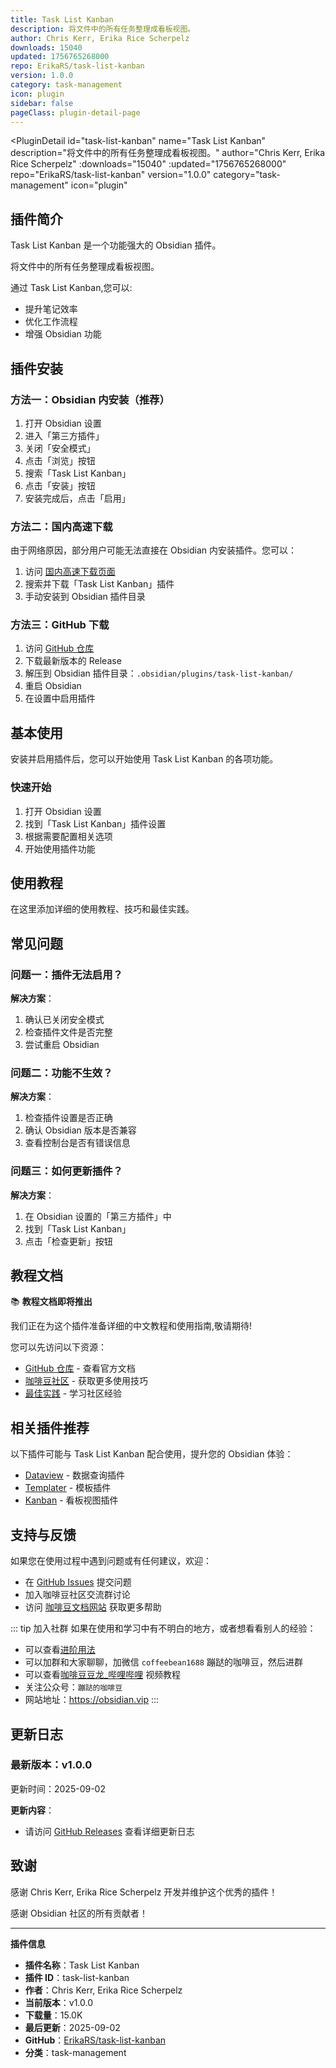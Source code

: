 ```yaml
---
title: Task List Kanban
description: 将文件中的所有任务整理成看板视图。
author: Chris Kerr, Erika Rice Scherpelz
downloads: 15040
updated: 1756765268000
repo: ErikaRS/task-list-kanban
version: 1.0.0
category: task-management
icon: plugin
sidebar: false
pageClass: plugin-detail-page
---
```


<PluginDetail
  id="task-list-kanban"
  name="Task List Kanban"
  description="将文件中的所有任务整理成看板视图。"
  author="Chris Kerr, Erika Rice Scherpelz"
  :downloads="15040"
  :updated="1756765268000"
  repo="ErikaRS/task-list-kanban"
  version="1.0.0"
  category="task-management"
  icon="plugin"
>

<!-- AUTO_GENERATED_START -->
## 插件简介

Task List Kanban 是一个功能强大的 Obsidian 插件。

将文件中的所有任务整理成看板视图。

通过 Task List Kanban,您可以:

- 提升笔记效率
- 优化工作流程
- 增强 Obsidian 功能

<!-- AUTO_GENERATED_END -->

<!-- AUTO_GENERATED_START -->
## 插件安装

### 方法一：Obsidian 内安装（推荐）

1. 打开 Obsidian 设置
2. 进入「第三方插件」
3. 关闭「安全模式」
4. 点击「浏览」按钮
5. 搜索「Task List Kanban」
6. 点击「安装」按钮
7. 安装完成后，点击「启用」

### 方法二：国内高速下载

由于网络原因，部分用户可能无法直接在 Obsidian 内安装插件。您可以：

1. 访问 [国内高速下载页面](/zh/documentation/obsidian-plugins-download.html)
2. 搜索并下载「Task List Kanban」插件
3. 手动安装到 Obsidian 插件目录

### 方法三：GitHub 下载

1. 访问 [GitHub 仓库](https://github.com/ErikaRS/task-list-kanban)
2. 下载最新版本的 Release
3. 解压到 Obsidian 插件目录：`.obsidian/plugins/task-list-kanban/`
4. 重启 Obsidian
5. 在设置中启用插件

## 基本使用

安装并启用插件后，您可以开始使用 Task List Kanban 的各项功能。

### 快速开始

1. 打开 Obsidian 设置
2. 找到「Task List Kanban」插件设置
3. 根据需要配置相关选项
4. 开始使用插件功能

<!-- AUTO_GENERATED_END -->

<!-- CUSTOM_CONTENT_START:tutorial -->
## 使用教程

在这里添加详细的使用教程、技巧和最佳实践。

<!-- CUSTOM_CONTENT_END:tutorial -->

<!-- SHARED_CONTENT_START -->
## 常见问题

### 问题一：插件无法启用？

**解决方案**：
1. 确认已关闭安全模式
2. 检查插件文件是否完整
3. 尝试重启 Obsidian

### 问题二：功能不生效？

**解决方案**：
1. 检查插件设置是否正确
2. 确认 Obsidian 版本是否兼容
3. 查看控制台是否有错误信息

### 问题三：如何更新插件？

**解决方案**：
1. 在 Obsidian 设置的「第三方插件」中
2. 找到「Task List Kanban」
3. 点击「检查更新」按钮

## 教程文档

📚 **教程文档即将推出**

我们正在为这个插件准备详细的中文教程和使用指南,敬请期待!

您可以先访问以下资源：
- [GitHub 仓库](https://github.com/ErikaRS/task-list-kanban) - 查看官方文档
- [咖啡豆社区](/zh/bases/) - 获取更多使用技巧
- [最佳实践](/zh/best-practices/) - 学习社区经验

## 相关插件推荐

以下插件可能与 Task List Kanban 配合使用，提升您的 Obsidian 体验：

- [Dataview](/zh/plugins/dataview.html) - 数据查询插件
- [Templater](/zh/plugins/templater-obsidian.html) - 模板插件
- [Kanban](/zh/plugins/obsidian-kanban.html) - 看板视图插件

## 支持与反馈

如果您在使用过程中遇到问题或有任何建议，欢迎：

- 在 [GitHub Issues](https://github.com/ErikaRS/task-list-kanban/issues) 提交问题
- 加入咖啡豆社区交流群讨论
- 访问 [咖啡豆文档网站](https://obsidian.vip) 获取更多帮助

::: tip 加入社群
如果在使用和学习中有不明白的地方，或者想看看别人的经验：
- 可以查看[进阶用法](/zh/advanced)
- 可以加群和大家聊聊，加微信 `coffeebean1688` 蹦跶的咖啡豆，然后进群
- 可以查看[咖啡豆豆龙_哔哩哔哩](https://space.bilibili.com/618777356) 视频教程
- 关注公众号：`蹦跶的咖啡豆`
- 网站地址：https://obsidian.vip
:::
<!-- SHARED_CONTENT_END -->

<!-- AUTO_GENERATED_START -->
## 更新日志

### 最新版本：v1.0.0

更新时间：2025-09-02

**更新内容**：
- 请访问 [GitHub Releases](https://github.com/ErikaRS/task-list-kanban/releases) 查看详细更新日志

## 致谢

感谢 Chris Kerr, Erika Rice Scherpelz 开发并维护这个优秀的插件！

感谢 Obsidian 社区的所有贡献者！

---

**插件信息**
- **插件名称**：Task List Kanban
- **插件 ID**：task-list-kanban
- **作者**：Chris Kerr, Erika Rice Scherpelz
- **当前版本**：v1.0.0
- **下载量**：15.0K
- **最后更新**：2025-09-02
- **GitHub**：[ErikaRS/task-list-kanban](https://github.com/ErikaRS/task-list-kanban)
- **分类**：task-management
<!-- AUTO_GENERATED_END -->

</PluginDetail>

